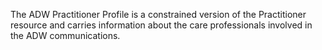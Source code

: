 
The ADW Practitioner Profile is a constrained version of the Practitioner resource and carries information about the care professionals involved in the ADW communications. 
